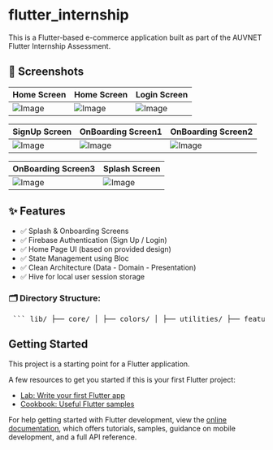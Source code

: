 # flutter_internship
This is a Flutter-based e-commerce application built as part of the AUVNET Flutter Internship Assessment.

## 📸 Screenshots

| Home Screen | Home Screen | Login Screen |
|------------|-------|------|
| ![Image](https://github.com/user-attachments/assets/bf7e4555-5576-4573-945a-84c6c278f652)| ![Image](https://github.com/user-attachments/assets/55751423-d02a-499e-b425-7296c0a3d1f8) | ![Image](https://github.com/user-attachments/assets/65ccd3ab-5b9e-4d65-903d-95bd63af2c6e)|

| SignUp Screen | OnBoarding Screen1 | OnBoarding Screen2 |
|------------|-------|------|
| ![Image](https://github.com/user-attachments/assets/c24aa0a6-ada7-40e8-868d-fd9bffc8f8a2)| ![Image](https://github.com/user-attachments/assets/395b45d8-fb6d-438d-96a0-55d7d07c9207)| ![Image](https://github.com/user-attachments/assets/61eb72d2-a67b-47ba-9cd4-ac2019c7252b) |

| OnBoarding Screen3 | Splash Screen |
|------------|-------|
|![Image](https://github.com/user-attachments/assets/323580d3-4ce9-4aa5-b892-30573c87d4e8)| ![Image](https://github.com/user-attachments/assets/38241d70-4179-4add-ae8a-47fc6804d1a8)

## ✨ Features

- ✅ Splash & Onboarding Screens
- ✅ Firebase Authentication (Sign Up / Login)
- ✅ Home Page UI (based on provided design)
- ✅ State Management using Bloc
- ✅ Clean Architecture (Data - Domain - Presentation)
- ✅ Hive for local user session storage

### 🗂️ Directory Structure:
<pre> ``` lib/ ├── core/ │ ├── colors/ │ ├── utilities/ ├── features/ │ ├── auth/ │ │ ├── data/ │ │ │ ├── repositories/ │ │ │ ├── local/ │ │ ├── domain/ │ │ │ ├── entities/ │ │ │ ├── usecases/ │ │ ├── presentation/ │ │ │ ├── bloc/ │ │ │ ├── views/ │ │ │ ├── widgets/ │ ├── home/ │ │ ├── data/ │ │ ├── domain/ │ │ ├── presentation/ │ ├── splash&onboarding/ │ │ ├── presentation/ ├── main.dart ``` </pre> 

## Getting Started

This project is a starting point for a Flutter application.

A few resources to get you started if this is your first Flutter project:

- [Lab: Write your first Flutter app](https://docs.flutter.dev/get-started/codelab)
- [Cookbook: Useful Flutter samples](https://docs.flutter.dev/cookbook)

For help getting started with Flutter development, view the
[online documentation](https://docs.flutter.dev/), which offers tutorials,
samples, guidance on mobile development, and a full API reference.
